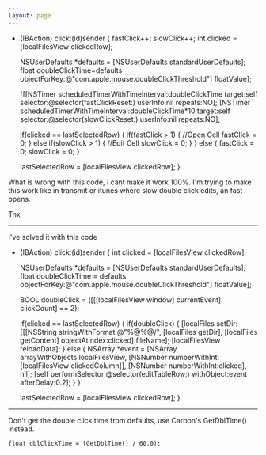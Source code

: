 ```yaml
---
layout: page
---
```





    
- (IBAction) click:(id)sender
{
	fastClick++;
	slowClick++;
	int clicked = [localFilesView clickedRow];
	
	NSUserDefaults *defaults = [NSUserDefaults standardUserDefaults];
  float doubleClickTime=defaults objectForKey:@"com.apple.mouse.doubleClickThreshold"] 
                                         floatValue];
	
	[[[NSTimer scheduledTimerWithTimeInterval:doubleClickTime
       target:self selector:@selector(fastClickReset:) userInfo:nil repeats:NO];
	[NSTimer scheduledTimerWithTimeInterval:doubleClickTime*10
       target:self selector:@selector(slowClickReset:) userInfo:nil repeats:NO];
	
	if(clicked == lastSelectedRow)
	{
		if(fastClick > 1)
		{
			//Open Cell
			fastClick = 0;
		}
		else if(slowClick > 1)
		{
			//Edit Cell
			slowClick = 0;
		}
	}
	else
	{
		fastClick = 0;
		slowClick = 0;
	}
	
	lastSelectedRow = [localFilesView clickedRow];
}



What is wrong with this code, i cant make it work 100%.
I'm trying to make this work like in transmit or itunes where slow double click edits, an fast opens.

Tnx

----

I've solved it with this code

    
- (IBAction) click:(id)sender
{
int clicked = [localFilesView clickedRow];
	
	NSUserDefaults *defaults = [NSUserDefaults standardUserDefaults];
float doubleClickTime = defaults objectForKey:@"com.apple.mouse.doubleClickThreshold"] floatValue];
	
	BOOL doubleClick     = ([[[localFilesView window] currentEvent] clickCount] == 2);
	
	
	if(clicked == lastSelectedRow)
	{
		if(doubleClick)
		{
			[localFiles setDir:[[[NSString stringWithFormat:@"%@%@/",
                             [localFiles getDir], [localFiles getContent] objectAtIndex:clicked] fileName];
			[localFilesView reloadData];
		}
		else
		{
			NSArray *event = [NSArray arrayWithObjects:localFilesView,
                                              [NSNumber numberWithInt:[localFilesView clickedColumn]],
                                              [NSNumber numberWithInt:clicked], nil];
			[self performSelector:@selector(editTableRow:) withObject:event afterDelay:0.2];
		}
	}
	
	lastSelectedRow = [localFilesView clickedRow];
}


----

Don't get the double click time from defaults, use Carbon's GetDblTime() instead.

    float dblClickTime = (GetDblTime() / 60.0);
